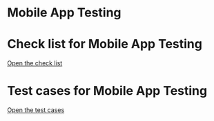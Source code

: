 # Mobile App Testing

# Check list for Mobile App Testing
[Open the check list](https://docs.google.com/spreadsheets/d/1pZzbHruOA7Wh_dp1I-piMY_zo83fBeke/edit?usp=sharing&ouid=103546442425628569603&rtpof=true&sd=true)

# Test cases for Mobile App Testing
[Open the test cases](https://github.com/Tokarevael/Mobile/blob/main/Test%20cases%20mobile.pdf)
